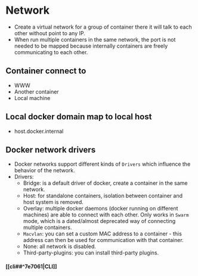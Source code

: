 # Network
- Create a virtual network for a group of container there it will talk to each other without point to any IP.
- When run multiple containers in the same network, the port is not needed to be mapped because internally containers are freely communicating to each other.
## Container connect to
- WWW
- Another container
- Local machine
## Local docker domain map to local host
- host.docker.internal
## Docker network drivers
- Docker networks support different kinds of `Drivers` which influence the behavior of the network.
- Drivers:
	- Bridge: is a default driver of docker, create a container in the same network.
	- Host: for standalone containers, isolation between container and host system is removed.
	- Overlay: multiple docker daemons (docker running on different machines) are able to connect with each other. Only  works in `Swarm` mode, which is a dated/almost deprecated way of connecting multiple containers.
	- `Macvlan`: you can set a custom MAC address to a container - this address can then be used for communication with that container.
	- None: all network is disabled.
	- Third-party-plugins: you can install third-party plugins.
#### [[cli##^7e7061|CLI]]